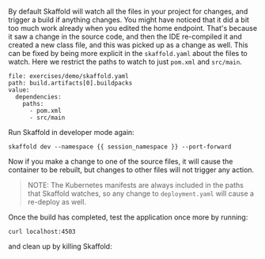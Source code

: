 By default Skaffold will watch all the files in your project for changes, and trigger a build if anything changes. You might have noticed that it did a bit too much work already when you edited the home endpoint. That's because it saw a change in the source code, and then the IDE re-compiled it and created a new class file, and this was picked up as a change as well. This can be fixed by being more explicit in the `skaffold.yaml` about the files to watch. Here we restrict the paths to watch to just `pom.xml` and `src/main`.

```editor:insert-value-into-yaml
file: exercises/demo/skaffold.yaml
path: build.artifacts[0].buildpacks
value:
  dependencies:
    paths:
      - pom.xml
      - src/main
```

Run Skaffold in developer mode again:

```execute
skaffold dev --namespace {{ session_namespace }} --port-forward
```

Now if you make a change to one of the source files, it will cause the container to be rebuilt, but changes to other files will not trigger any action.

> NOTE: The Kubernetes manifests are always included in the paths that Skaffold watches, so any change to `deployment.yaml` will cause a re-deploy as well.

Once the build has completed, test the application once more by running:

```execute-2
curl localhost:4503
```

and clean up by killing Skaffold:

```terminal:interrupt
```
